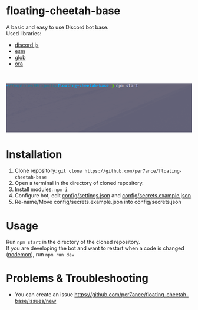 # floating-cheetah-base
A basic and easy to use Discord bot base.<br/>
Used libraries:<br/>
- [discord.js](https://www.npmjs.com/package/discord.js)
- [esm](https://www.npmjs.com/package/esm)
- [glob](https://www.npmjs.com/package/glob)
- [ora](https://www.npmjs.com/package/ora)
<br/>

![npm_start.gif](./assets/npm_start.gif)
<br/>
# Installation
1. Clone repository: ``git clone https://github.com/per7ance/floating-cheetah-base``
2. Open a terminal in the directory of cloned repository.
3. Install modules: ``npm i``
4. Configure bot, edit [config/settings.json](./config/settings.json)
and [config/secrets.example.json](config/secrets.example.json)
5. Re-name/Move config/secrets.example.json into config/secrets.json

# Usage
Run ``npm start`` in the directory of the cloned repository. <br/>
If you are developing the bot and  want to restart when a code is changed ([nodemon](https://www.npmjs.com/package/nodemon)), run ``npm run dev``

# Problems & Troubleshooting
- You can create an issue https://github.com/per7ance/floating-cheetah-base/issues/new
